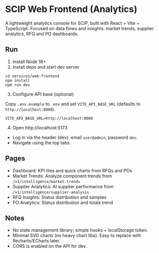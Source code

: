# SCIP Web Frontend (Analytics)

A lightweight analytics console for SCIP, built with React + Vite + TypeScript. Focused on data flows and insights: market trends, supplier analytics, RFQ and PO dashboards.

## Run

1. Install Node 18+
2. Install deps and start dev server

```
cd services/web-frontend
npm install
npm run dev
```

3. Configure API base (optional)

Copy `.env.example` to `.env` and set `VITE_API_BASE_URL` (defaults to `http://localhost:8000`).

```
VITE_API_BASE_URL=http://localhost:8000
```

4. Open http://localhost:5173

- Log in via the header (dev): email `user@admin`, password `dev`.
- Navigate using the top tabs.

## Pages
- Dashboard: KPI tiles and quick charts from RFQs and POs
- Market Trends: Analyze component trends from `/v1/intelligence/market-trends`
- Supplier Analytics: AI supplier performance from `/v1/intelligence/supplier-analysis`
- RFQ Insights: Status distribution and samples
- PO Analytics: Status distribution and totals trend

## Notes
- No state management library; simple hooks + localStorage token.
- Minimal SVG charts (no heavy chart libs). Easy to replace with Recharts/ECharts later.
- CORS is enabled on the API for dev.
